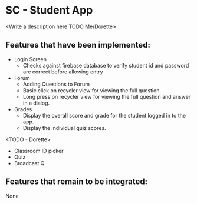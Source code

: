 # SC - Student App
<Write a description here TODO Me/Dorette>
  


## Features that have been implemented:
- Login Screen
  - Checks against firebase database to verify student id and password are correct before allowing entry
- Forum
  - Adding Questions to Forum
  - Basic click on recycler view for viewing the full question
  - Long press on recycler view for viewing the full question and answer in a dialog.
- Grades
  - Display the overall score and grade for the student logged in to the app.
  - Display the individual quiz scores.

<TODO - Dorette>
 - Classroom ID picker
 - Quiz
 - Broadcast Q


## Features that remain to be integrated: 
None
